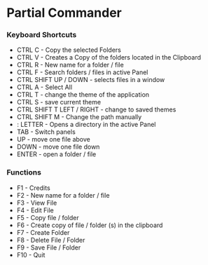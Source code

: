 # Partial Commander


### Keyboard Shortcuts
  * CTRL C - Copy the selected Folders
  * CTRL V - Creates a Copy of the folders located in the Clipboard
  * CTRL R - New name for a folder / file
  * CTRL F - Search folders / files in active Panel
  * CTRL SHIFT UP / DOWN - selects files in a window
  * CTRL A - Select All
  * CTRL T - change the theme of the application
  * CTRL S - save current theme
  * CTRL SHIFT T LEFT / RIGHT - change to saved themes
  * CTRL SHIFT M - Change the path manually
  * : LETTER - Opens a directory in the active Panel
  * TAB - Switch panels
  * UP - move one file above
  * DOWN - move one file down
  * ENTER - open a folder / file

### Functions
  *  F1 - Credits
  *  F2 - New name for a folder / file
  *  F3 - View File
  *  F4 - Edit File
  *  F5 - Copy file / folder
  *  F6 - Create copy of file / folder (s) in the clipboard
  *  F7 - Create Folder
  *  F8 - Delete File / Folder
  *  F9 - Save File / Folder
  *  F10 - Quit
